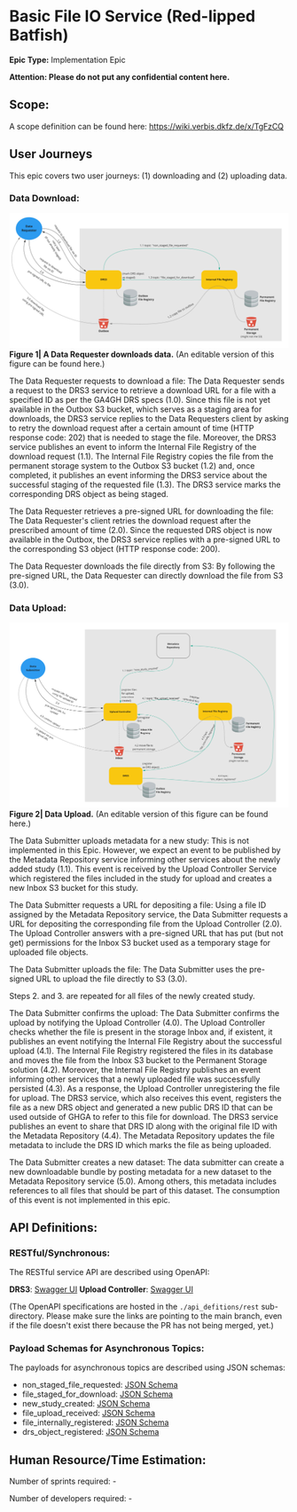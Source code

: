 # Basic File IO Service (Red-lipped Batfish)
**Epic Type:** Implementation Epic

**Attention: Please do not put any confidential content here.**


## Scope:
A scope definition can be found here: https://wiki.verbis.dkfz.de/x/TgFzCQ

## User Journeys
This epic covers two user journeys: (1) downloading and (2) uploading data.

### Data Download:
![Data Download](./images/data_download.jpg)
**Figure 1| A Data Requester downloads data.** (An editable version of this figure can be found here.)

The Data Requester requests to download a file:
The Data Requester sends a request to the DRS3 service to retrieve a download URL for a file with a specified ID as per the GA4GH DRS specs (1.0). Since this file is not yet available in the Outbox S3 bucket, which serves as a staging area for downloads, the DRS3 service replies to the Data Requesters client by asking to retry the download request after a certain amount of time (HTTP response code: 202) that is needed to stage the file. Moreover, the DRS3 service publishes an event to inform the Internal File Registry of the download request (1.1). The Internal File Registry copies the file from the permanent storage system to the Outbox S3 bucket (1.2) and, once completed, it publishes an event informing the DRS3 service about the successful staging of the requested file (1.3). The DRS3 service marks the corresponding DRS object as being staged.

The Data Requester retrieves a pre-signed URL for downloading the file:
The Data Requester's client retries the download request after the prescribed amount of time (2.0). Since the requested DRS object is now available in the Outbox, the DRS3 service replies with a pre-signed URL to the corresponding S3 object (HTTP response code: 200).

The Data Requester downloads the file directly from S3:
By following the pre-signed URL, the Data Requester can directly download the file from S3 (3.0).

### Data Upload:
![Data Upload](./images/data_upload.jpg)
**Figure 2| Data Upload.** (An editable version of this figure can be found here.)

The Data Submitter uploads metadata for a new study:
This is not implemented in this Epic. However, we expect an event to be published by the Metadata Repository service informing other services about the newly added study (1.1). This event is received by the Upload Controller Service which registered the files included in the study for upload and creates a new Inbox S3 bucket for this study.

The Data Submitter requests a URL for depositing a file:
Using a file ID assigned by the Metadata Repository service, the Data Submitter requests a URL for depositing the corresponding file from the Upload Controller (2.0). The Upload Controller answers with a pre-signed URL that has put (but not get) permissions for the Inbox S3 bucket used as a temporary stage for uploaded file objects.

The Data Submitter uploads the file:
The Data Submitter uses the pre-signed URL to upload the file directly to S3 (3.0).

Steps 2. and 3. are repeated for all files of the newly created study.

The Data Submitter confirms the upload:
The Data Submitter confirms the upload by notifying the Upload Controller (4.0). The Upload Controller checks whether the file is present in the storage Inbox and, if existent, it publishes an event notifying the Internal File Registry about the successful upload (4.1). The Internal File Registry registered the files in its database and moves the file from the Inbox S3 bucket to the Permanent Storage solution (4.2). Moreover, the Internal File Registry publishes an event informing other services that a newly uploaded file was successfully persisted (4.3). As a response, the Upload Controller unregistering the file for upload. The DRS3 service, which also receives this event, registers the file as a new DRS object and generated a new public DRS ID that can be used outside of GHGA to refer to this file for download. The DRS3 service publishes an event to share that DRS ID along with the original file ID with the Metadata Repository (4.4). The Metadata Repository updates the file metadata to include the DRS ID which marks the file as being uploaded.

The Data Submitter creates a new dataset:
The data submitter can create a new downloadable bundle by posting metadata for a new dataset to the Metadata Repository service (5.0). Among others, this metadata includes references to all files that should be part of this dataset. The consumption of this event is not implemented in this epic.

## API Definitions:

### RESTful/Synchronous:

The RESTful service API are described using OpenAPI:


**DRS3**: [Swagger UI](https://editor.swagger.io/?url=https://raw.githubusercontent.com/ghga-de/epic-docs/main/1_red-lipped_batfish/api_definitions/rest/drs3.yaml)
**Upload Controller**: [Swagger UI](https://editor.swagger.io/?url=https://raw.githubusercontent.com/ghga-de/epic-docs/main/1_red-lipped_batfish/api_definitions/rest/upload_controller.yaml)

(The OpenAPI specifications are hosted in the `./api_defitions/rest` sub-directory. Please make sure the links are pointing to the main branch, even if the file doesn't exist there because the PR has not being merged, yet.)

### Payload Schemas for Asynchronous Topics:

The payloads for asynchronous topics are described using JSON schemas:


- non_staged_file_requested: [JSON Schema](https://raw.githubusercontent.com/ghga-de/epic-docs/main/1_red-lipped_batfish/api_definitions/message_topics/non_staged_file_requested.json)
- file_staged_for_download: [JSON Schema](https://raw.githubusercontent.com/ghga-de/epic-docs/main/1_red-lipped_batfish/api_definitions/message_topics/file_staged_for_download.json)
- new_study_created: [JSON Schema](https://raw.githubusercontent.com/ghga-de/epic-docs/main/1_red-lipped_batfish/api_definitions/message_topics/new_study_created.json)
- file_upload_received: [JSON Schema](https://raw.githubusercontent.com/ghga-de/epic-docs/main/1_red-lipped_batfish/api_definitions/message_topics/file_upload_received.json)
- file_internally_registered: [JSON Schema](https://raw.githubusercontent.com/ghga-de/epic-docs/main/1_red-lipped_batfish/api_definitions/message_topics/file_internally_registered.json)
- drs_object_registered: [JSON Schema](https://raw.githubusercontent.com/ghga-de/epic-docs/main/1_red-lipped_batfish/api_definitions/message_topics/drs_object_registered.json)


## Human Resource/Time Estimation:

Number of sprints required: -

Number of developers required: -
